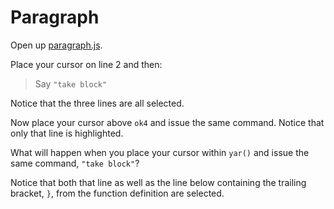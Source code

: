 # Paragraph

Open up [paragraph.js](./paragraph.js).

Place your cursor on line 2 and then:

> Say `"take block"`

Notice that the three lines are all selected.

Now place your cursor above `ok4` and issue the same command. Notice that only that line is highlighted.

What will happen when you place your cursor within `yar()` and issue the same command, `"take block"`?

Notice that both that line as well as the line below containing the trailing bracket, `}`, from the function definition are selected.
